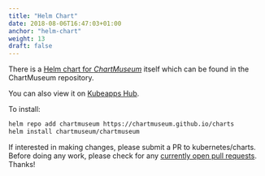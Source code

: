 ```yaml
---
title: "Helm Chart"
date: 2018-08-06T16:47:03+01:00
anchor: "helm-chart"
weight: 13
draft: false
---
```


There is a [Helm chart for *ChartMuseum*](https://github.com/chartmuseum/charts/tree/main/src/chartmuseum) itself which can be found in the ChartMuseum repository.

You can also view it on [Kubeapps Hub](https://hub.kubeapps.com/charts/stable/chartmuseum).

To install:
```bash
helm repo add chartmuseum https://chartmuseum.github.io/charts
helm install chartmuseum/chartmuseum
```

If interested in making changes, please submit a PR to kubernetes/charts. Before doing any work, please check for any [currently open pull requests](https://github.com/kubernetes/charts/pulls?q=is%3Apr+is%3Aopen+chartmuseum). Thanks!
